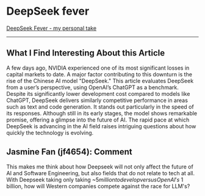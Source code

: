 # DeepSeek fever

[DeepSeek Fever - my personal take](https://medium.com/@acifliku/deepseek-fever-my-personal-take-d7a6ab7877a5)

---

## What I Find Interesting About this Article

A few days ago, NVIDIA experienced one of its most significant losses in capital markets to date. A major factor contributing to this downturn is the rise of the Chinese AI model "DeepSeek." This article evaluates DeepSeek from a user’s perspective, using OpenAI’s ChatGPT as a benchmark. Despite its significantly lower development cost compared to models like ChatGPT, DeepSeek delivers similarly competitive performance in areas such as text and code generation. It stands out particularly in the speed of its responses. Although still in its early stages, the model shows remarkable promise, offering a glimpse into the future of AI. The rapid pace at which DeepSeek is advancing in the AI field raises intriguing questions about how quickly the technology is evolving.

## Jasmine Fan (jf4654): Comment

This makes me think about how Deepseek will not only affect the future of AI and Software Engineering, but also fields that do not relate to tech at all. With Deepseek taking only taking ~$5 million to develop versus OpenAI's ~$1 billion, how will Western companies compete against the race for LLM's?

